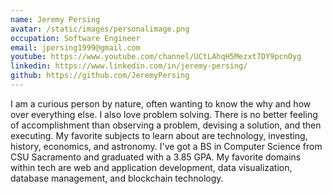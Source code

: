 ```yaml
---
name: Jeremy Persing
avatar: /static/images/personalimage.png
occupation: Software Engineer
email: jpersing1999@gmail.com
youtube: https://www.youtube.com/channel/UCtLAhqH5Mezxt7DY9pcnOyg
linkedin: https://www.linkedin.com/in/jeremy-persing/
github: https://github.com/JeremyPersing
---
```


I am a curious person by nature, often wanting to know the why and how over everything else.
I also love problem solving. There is no better feeling of accomplishment than observing a
problem, devising a solution, and then executing.
My favorite subjects to learn about are technology, investing, history, economics,
and astronomy. I've got a BS in Computer Science from CSU Sacramento and graduated
with a 3.85 GPA. My favorite domains within tech are web and application development,
data visualization, database management, and blockchain technology.
